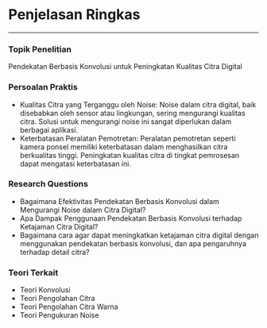 # Penjelasan Ringkas

<hr>

### Topik Penelitian
Pendekatan Berbasis Konvolusi untuk Peningkatan Kualitas Citra Digital

### Persoalan Praktis 
- Kualitas Citra yang Terganggu oleh Noise: Noise dalam citra digital, baik disebabkan oleh sensor atau lingkungan, sering mengurangi kualitas citra. Solusi untuk mengurangi noise ini sangat diperlukan dalam berbagai aplikasi.
- Keterbatasan Peralatan Pemotretan: Peralatan pemotretan seperti kamera ponsel memiliki keterbatasan dalam menghasilkan citra berkualitas tinggi. Peningkatan kualitas citra di tingkat pemrosesan dapat mengatasi keterbatasan ini.

### Research Questions
- Bagaimana Efektivitas Pendekatan Berbasis Konvolusi dalam Mengurangi Noise dalam Citra Digital?
- Apa Dampak Penggunaan Pendekatan Berbasis Konvolusi terhadap Ketajaman Citra Digital?
- Bagaimana cara agar dapat meningkatkan ketajaman citra digital dengan menggunakan pendekatan berbasis konvolusi, dan apa pengaruhnya terhadap detail citra?

### Teori Terkait
- Teori Konvolusi
- Teori Pengolahan Citra
- Teori Pengolahan Citra Warna
- Teori Pengukuran Noise
